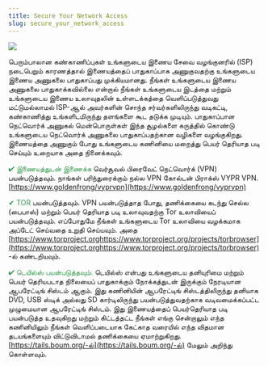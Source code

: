 ```yaml
---
title: Secure Your Network Access
slug: secure_your_network_access
---
```


![](/images/coverchap_7.jpg)



பெரும்பாலான கண்காணிப்புகள் உங்களுடைய இணைய சேவை வழங்குனரில் (ISP) நடைபெறும் காரணத்தால் இணையத்தைப் பாதுகாப்பாக அணுகுவதற்கு உங்களுடைய இணைய அணுகலை பாதுகாப்பது முக்கியமானது. நீங்கள் உங்களுடைய இணைய அணுகலை பாதுகாக்கவில்லை என்றால் நீங்கள் உங்களுடைய இடத்தை மற்றும் உங்களுடைய இணைய உலாவுதலின் உள்ளடக்கத்தை வெளிப்படுத்துவது மட்டுமல்லாமல் ISP-ஆல் அவர்களின் சொந்த சர்வர்களிலிருந்து வடிகட்டி, கண்காணித்து உங்களிடமிருந்து தளங்களை கூட தடுக்க முடியும். பாதுகாப்பான நெட்வொர்க் அணுகல் மென்பொருள்கள் இந்த சூழல்களை கருத்தில் கொண்டு உங்களுடைய நெட்வொர்க் அணுகலை பாதுகாப்பதற்கான வழிகளை வழங்குகிறது. இணையத்தை அணுகும் போது உங்களுடைய கணினியை மறைத்து பெயர் தெரியாத படி செய்யும் உறையாக அதை நினைக்கவும்.

<span class="leadtip" style="color:#34994b">✔ இணையத்துடன் இணைக்க</span> வெர்சூவல் பிரைவேட் நெட்வொர்க் (VPN) பயன்படுத்தவும். நாங்கள் பரிந்துரைக்கும் நல்ல VPN கோல்டன் பிராக்ஸ் VYPR VPN. [https://www.goldenfrong/vyprvpn](https://www.goldenfrong/vyprvpn)

<span class="leadtip" style="color:#34994b">✔ TOR</span> பயன்படுத்தவும். VPN பயன்படுத்தாத போது, தணிக்கையை கடந்து செல்ல (பைபாஸ்) மற்றும் பெயர் தெரியாத படி உலாவுவதற்கு Tor உலாவியைப் பயன்படுத்தவும். எப்போதுமே நீங்கள் உங்களுடைய Tor உலாவியை வழக்கமாக அப்டேட் செய்வதை உறுதி செய்யவும். அதை [https://www.torproject.orghttps://www.torproject.org/projects/torbrowser](https://www.torproject.orghttps://www.torproject.org/projects/torbrowser) -ல் கண்டறியவும். 

<span class="leadtip" style="color:#34994b">✔ டெயில்ஸ் பயன்படுத்தவும்.</span> டெயில்ஸ் என்பது உங்களுடைய தனியுரிமை மற்றும் பெயர் தெரியபடாத நிலையைப் பாதுகாக்கும் நோக்கத்துடன் இருக்கும் நேரடியான ஆபரேட்டிங் சிஸ்டம் ஆகும். இது கணினியின் ஆபரேட்டிங் சிஸ்டத்திலிருந்து தனியாக DVD, USB ஸ்டிக் அல்லது SD கார்டிலிருந்து பயன்படுத்துவதற்காக வடிவமைக்கப்பட்ட முழுமையான ஆபரேட்டிங் சிஸ்டம். இது இணையத்தைப் பெயர்தெரியாத படி பயன்படுத்த உதவுகிறது மற்றும் கிட்டத்தட்ட நீங்கள் எங்கு சென்றாலும் எந்த கணினியிலும் நீங்கள் வெளிப்படையாக கேட்காத வரையில் எந்த விதமான தடயங்களையும் விட்டுவிடாமல் தணிக்கையை ஏமாற்றுகிறது. [https://tails.boum.org/-ல்](https://tails.boum.org/-ல்) மேலும் அறிந்து கொள்ளவும்.